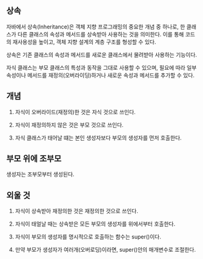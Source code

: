 ## 상속

자바에서 상속(Inheritance)은 객체 지향 프로그래밍의 중요한 개념 중 하나로, 한 클래스가 다른 클래스의 속성과 메서드를 상속받아 사용하는 것을 의미한다. 이를 통해 코드의 재사용성을 높이고, 객체 지향 설계의 계층 구조를 형성할 수 있다.

상속은 기존 클래스의 속성과 메서드를 새로운 클래스에서 물려받아 사용하는 기능이다.

자식 클래스는 부모 클래스의 특성과 동작을 그대로 사용할 수 있으며, 필요에 따라 일부 속성이나 메서드를 재정의(오버라이딩)하거나 새로운 속성과 메서드를 추가할 수 있다.

## 개념

1. 자식이 오버라이드(재정의)한 것은 자식 것으로 쓰인다.

2. 자식이 재정의하지 않은 것은 부모 것으로 쓰인다.

3. 자식 클래스가 태어날 떄는 본인 생성자보다 부모의 생성자를 먼저 호출한다.

## 부모 위에 조부모

생성자는 조부모부터 생성된다.

## 외울 것

1. 자식이 상속받아 재정의한 것은 재정의한 것으로 쓰인다.

2. 자식이 태얼날 때는 상속받은 모든 부모의 생성자를 위에서부터 호출한다.

3. 자식이 부모의 생성자를 명시적으로 호출하는 함수는 super()이다.

4. 만약 부모가 생성자가 여러개(오버로딩)이라면, super()안의 매개변수로 조절한다.

